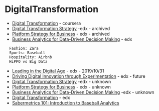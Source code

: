 # DigitalTransformation


* [Digital Transformation](https://www.coursera.org/learn/bcg-uva-darden-digital-transformation/home/welcome) - coursera
* [Digital Transformation Strategy](https://courses.edx.org/courses/course-v1:BUx+QD501x+2T2017/course/) -edx - archived
* [Platform Strategy for Business](https://courses.edx.org/courses/course-v1:BUx+QD505x+2T2017/course/) - edx - archived
* [Business Analytics for Data-Driven Decision Making](https://courses.edx.org/courses/course-v1:BUx+QD602x+2T2019/course/) - edx
  
```
  Fashion: Zara
  Sports: Baseball 
  Hospitality: Airbnb
  HiPPO vs Big Data
```
* [Leading in the Digital Age](https://www.edx.org/course/leading-in-the-digital-age-2) - edx - 2019/10/31
* [Driving Digital Innovation through Experimentation](https://www.edx.org/course/driving-digital-innovation-through-experimentation) - edx - future
* [Digital Transformation Strategy](https://www.edx.org/course/digital-transformation-strategy-2) -edx - unknown
* [Platform Strategy for Business](https://www.edx.org/course/platform-strategy-for-business-2) - edx - unknown 
* [Business Analytics for Data-Driven Decision Making](https://www.edx.org/course/business-analytics-data-driven-decision-bux-qd602x-1) -edx - unknown
* [Digital Transformation](https://www.edx.org/professional-certificate/kthx-digital-transformation) - edx
* [Sabermetrics 101: Introduction to Baseball Analytics](https://courses.edx.org/courses/course-v1:BUx+SABR101x+2T2015/course/)
